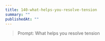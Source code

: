 ```yaml
---
title: 140-what-helps-you-resolve-tension
summary: ""
publishedAt: ""
---
```


> Prompt: What helps you resolve tension

